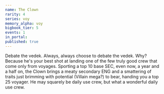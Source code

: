 ```yaml
---
name: The Clown
rarity: 4
series: voy
memory_alpha: voy
bigbook_tier: 5
events: 1
in_portal:
published: true
---
```


Debate the vedek. Always, always choose to debate the vedek. Why? Because he's your best shot at landing one of the few truly good crew that come only from voyages. Sporting a top 10 base SEC, even now, a year and a half on, the Clown brings a meaty secondary ENG and a smattering of traits just brimming with potential (Villain mega?) to bear, handing you a top 25 voyager. He may squarely be daily use crew, but what a wonderful daily use crew.
